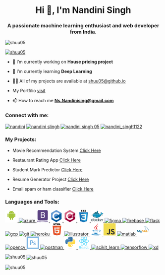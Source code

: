<h1 align="center">Hi 👋, I'm Nandini Singh</h1>
<h3 align="center">A passionate machine learning enthusiast and web developer from India.</h3>

<p align="left"> <img src="https://komarev.com/ghpvc/?username=shuu05&label=Profile%20views&color=0e75b6&style=flat" alt="shuu05" /> </p>

<p align="left"> <a href="https://github.com/ryo-ma/github-profile-trophy"><img src="https://github-profile-trophy.vercel.app/?username=shuu05" alt="shuu05" /></a> </p>

- 🔭 I’m currently working on **House pricing project**

- 🌱 I’m currently learning **Deep Learning**

- 👨‍💻 All of my projects are available at [shuu05@github.io](shuu05@github.io)

- My Portfilio [visit](https://shuu05.github.io/portfolio/)

- 📫 How to reach me **Ns.Nandinising@gmail.com**

<h3 align="left">Connect with me:</h3>
<p align="left">
<a href="https://dev.to/nandini" target="blank"><img align="center" src="https://cdn.jsdelivr.net/npm/simple-icons@3.0.1/icons/dev-dot-to.svg" alt="nandini" height="30" width="40" /></a>
<a href="https://www.linkedin.com/in/nandini05/" target="blank"><img align="center" src="https://cdn.jsdelivr.net/npm/simple-icons@3.0.1/icons/linkedin.svg" alt="nandini slingh" height="30" width="40" /></a>
<a href="https://kaggle.com/nandini singh 05" target="blank"><img align="center" src="https://cdn.jsdelivr.net/npm/simple-icons@3.0.1/icons/kaggle.svg" alt="nandini singh 05" height="30" width="40" /></a>
<a href="https://instagram.com/nandini_singh1122" target="blank"><img align="center" src="https://cdn.jsdelivr.net/npm/simple-icons@3.0.1/icons/instagram.svg" alt="nandini_singh1122" height="30" width="40" /></a>
</p>

<h3 align="left">My Projects:</h3>

- Movie Recommendation System [Click Here](https://ml-project-recommendation.herokuapp.com/)

- Restaurant Rating App [Click Here](https://restaurant-rating-project.herokuapp.com/)

- Student Mark Predictor [Click Here](https://mark-predicto.herokuapp.com/)

- Resume Generator Project [Click Here](https://shuu05.github.io/Resume-Generator/)

- Email spam or ham classifier [Click Here](https://email-type-finder.herokuapp.com/)

<h3 align="left">Languages and Tools:</h3>
<p align="left"> <a href="https://developer.android.com" target="_blank"> <img src="https://raw.githubusercontent.com/devicons/devicon/master/icons/android/android-original-wordmark.svg" alt="android" width="40" height="40"/> </a> <a href="https://azure.microsoft.com/en-in/" target="_blank"> <img src="https://www.vectorlogo.zone/logos/microsoft_azure/microsoft_azure-icon.svg" alt="azure" width="40" height="40"/> </a> <a href="https://getbootstrap.com" target="_blank"> <img src="https://raw.githubusercontent.com/devicons/devicon/master/icons/bootstrap/bootstrap-plain-wordmark.svg" alt="bootstrap" width="40" height="40"/> </a> <a href="https://www.cprogramming.com/" target="_blank"> <img src="https://raw.githubusercontent.com/devicons/devicon/master/icons/c/c-original.svg" alt="c" width="40" height="40"/> </a> <a href="https://www.w3schools.com/cpp/" target="_blank"> <img src="https://raw.githubusercontent.com/devicons/devicon/master/icons/cplusplus/cplusplus-original.svg" alt="cplusplus" width="40" height="40"/> </a> <a href="https://www.w3schools.com/css/" target="_blank"> <img src="https://raw.githubusercontent.com/devicons/devicon/master/icons/css3/css3-original-wordmark.svg" alt="css3" width="40" height="40"/> </a> <a href="https://www.docker.com/" target="_blank"> <img src="https://raw.githubusercontent.com/devicons/devicon/master/icons/docker/docker-original-wordmark.svg" alt="docker" width="40" height="40"/> </a> <a href="https://www.figma.com/" target="_blank"> <img src="https://www.vectorlogo.zone/logos/figma/figma-icon.svg" alt="figma" width="40" height="40"/> </a> <a href="https://firebase.google.com/" target="_blank"> <img src="https://www.vectorlogo.zone/logos/firebase/firebase-icon.svg" alt="firebase" width="40" height="40"/> </a> <a href="https://flask.palletsprojects.com/" target="_blank"> <img src="https://www.vectorlogo.zone/logos/pocoo_flask/pocoo_flask-icon.svg" alt="flask" width="40" height="40"/> </a> <a href="https://cloud.google.com" target="_blank"> <img src="https://www.vectorlogo.zone/logos/google_cloud/google_cloud-icon.svg" alt="gcp" width="40" height="40"/> </a> <a href="https://git-scm.com/" target="_blank"> <img src="https://www.vectorlogo.zone/logos/git-scm/git-scm-icon.svg" alt="git" width="40" height="40"/> </a> <a href="https://heroku.com" target="_blank"> <img src="https://www.vectorlogo.zone/logos/heroku/heroku-icon.svg" alt="heroku" width="40" height="40"/> </a> <a href="https://www.w3.org/html/" target="_blank"> <img src="https://raw.githubusercontent.com/devicons/devicon/master/icons/html5/html5-original-wordmark.svg" alt="html5" width="40" height="40"/> </a> <a href="https://www.adobe.com/in/products/illustrator.html" target="_blank"> <img src="https://www.vectorlogo.zone/logos/adobe_illustrator/adobe_illustrator-icon.svg" alt="illustrator" width="40" height="40"/> </a> <a href="https://www.java.com" target="_blank"> <img src="https://raw.githubusercontent.com/devicons/devicon/master/icons/java/java-original.svg" alt="java" width="40" height="40"/> </a> <a href="https://developer.mozilla.org/en-US/docs/Web/JavaScript" target="_blank"> <img src="https://raw.githubusercontent.com/devicons/devicon/master/icons/javascript/javascript-original.svg" alt="javascript" width="40" height="40"/> </a> <a href="https://www.mathworks.com/" target="_blank"> <img src="https://raw.githubusercontent.com/simple-icons/simple-icons/master/icons/mathworks.svg" alt="matlab" width="40" height="40"/> </a> <a href="https://www.mysql.com/" target="_blank"> <img src="https://raw.githubusercontent.com/devicons/devicon/master/icons/mysql/mysql-original-wordmark.svg" alt="mysql" width="40" height="40"/> </a> <a href="https://opencv.org/" target="_blank"> <img src="https://www.vectorlogo.zone/logos/opencv/opencv-icon.svg" alt="opencv" width="40" height="40"/> </a> <a href="https://www.photoshop.com/en" target="_blank"> <img src="https://raw.githubusercontent.com/devicons/devicon/master/icons/photoshop/photoshop-line.svg" alt="photoshop" width="40" height="40"/> </a> <a href="https://postman.com" target="_blank"> <img src="https://www.vectorlogo.zone/logos/getpostman/getpostman-icon.svg" alt="postman" width="40" height="40"/> </a> <a href="https://www.python.org" target="_blank"> <img src="https://raw.githubusercontent.com/devicons/devicon/master/icons/python/python-original.svg" alt="python" width="40" height="40"/> </a> <a href="https://reactjs.org/" target="_blank"> <img src="https://raw.githubusercontent.com/devicons/devicon/master/icons/react/react-original-wordmark.svg" alt="react" width="40" height="40"/> </a> <a href="https://scikit-learn.org/" target="_blank"> <img src="https://upload.wikimedia.org/wikipedia/commons/0/05/Scikit_learn_logo_small.svg" alt="scikit_learn" width="40" height="40"/> </a> <a href="https://www.tensorflow.org" target="_blank"> <img src="https://www.vectorlogo.zone/logos/tensorflow/tensorflow-icon.svg" alt="tensorflow" width="40" height="40"/> </a> <a href="https://www.adobe.com/products/xd.html" target="_blank"> <img src="https://cdn.worldvectorlogo.com/logos/adobe-xd.svg" alt="xd" width="40" height="40"/> </a> </p>

<p><img align="left" src="https://github-readme-stats.vercel.app/api/top-langs?username=shuu05&show_icons=true&locale=en&layout=compact" alt="shuu05" /></p>

<p>&nbsp;<img align="center" src="https://github-readme-stats.vercel.app/api?username=shuu05&show_icons=true&locale=en" alt="shuu05" /></p>

<p><img align="center" src="https://github-readme-streak-stats.herokuapp.com/?user=shuu05&" alt="shuu05" /></p>

